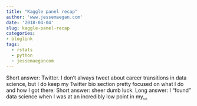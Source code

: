 ```yaml
---
title: "Kaggle panel recap"
author: 'www.jessemaegan.com'
date: '2018-04-04'
slug: kaggle-panel-recap
categories:
- bloglink
tags:
  - rstats
  - python
  - jessemaegancom
---
```


Short answer: Twitter. I don’t always tweet about career transitions in data science, but I do keep my Twitter bio section pretty focused on what I do and how I got there: Short answer: sheer dumb luck. Long answer: I “found” data science when I was at an incredibly low point in my[... <i class="fas fa-external-link-alt"></i>](https://www.jessemaegan.com/post/kaggle-panel-recap-my-data-science-journey/)

